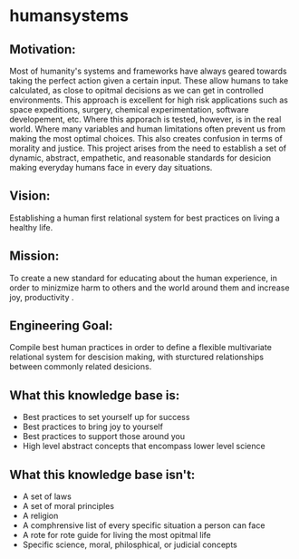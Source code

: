 # humansystems

## Motivation:
Most of humanity's systems and frameworks have always geared towards taking the perfect action given a certain input. These allow humans to take calculated, as close to opitmal decisions as we can get in controlled environments. This approach is excellent for high risk applications such as space expeditions, surgery, chemical experimentation, software developement, etc. Where this apporach is tested, however, is in the real world. Where many variables and human limitations often prevent us from making the most optimal choices. This also creates confusion in terms of morality and justice. This project arises from the need to establish a set of dynamic, abstract, empathetic, and reasonable standards for desicion making everyday humans face in every day situations. 

## Vision:
Establishing a human first relational system for best practices on living a healthy life.

## Mission:
To create a new standard for educating about the human experience, in order to minizmize harm to others and the world around them and increase joy, productivity .

## Engineering Goal:
Compile best human practices in order to define a flexible multivariate relational system for descision making, with sturctured relationships between commonly related desicions.

## What this knowledge base is:
 - Best practices to set yourself up for success
 - Best practices to bring joy to yourself
 - Best practices to support those around you
 - High level abstract concepts that encompass lower level science

## What this knowledge base isn't:
 - A set of laws
 - A set of moral principles
 - A religion
 - A comphrensive list of every specific situation a person can face
 - A rote for rote guide for living the most opitmal life
 - Specific science, moral, philosphical, or judicial concepts
